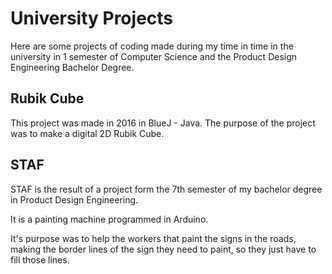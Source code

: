 # University Projects

Here are some projects of coding made during my time in time in the university in 1 semester of Computer Science and the Product Design Engineering Bachelor Degree.

## Rubik Cube

This project was made in 2016 in BlueJ - Java. The purpose of the project was to make a digital 2D Rubik Cube.

## STAF

STAF is the result of a project form the 7th semester of my bachelor degree in Product Design Engineering.

It is a painting machine programmed in Arduino.

It's purpose was to help the workers that paint the signs in the roads, making the border lines of the sign they need to paint, so they just have to fill those lines.
